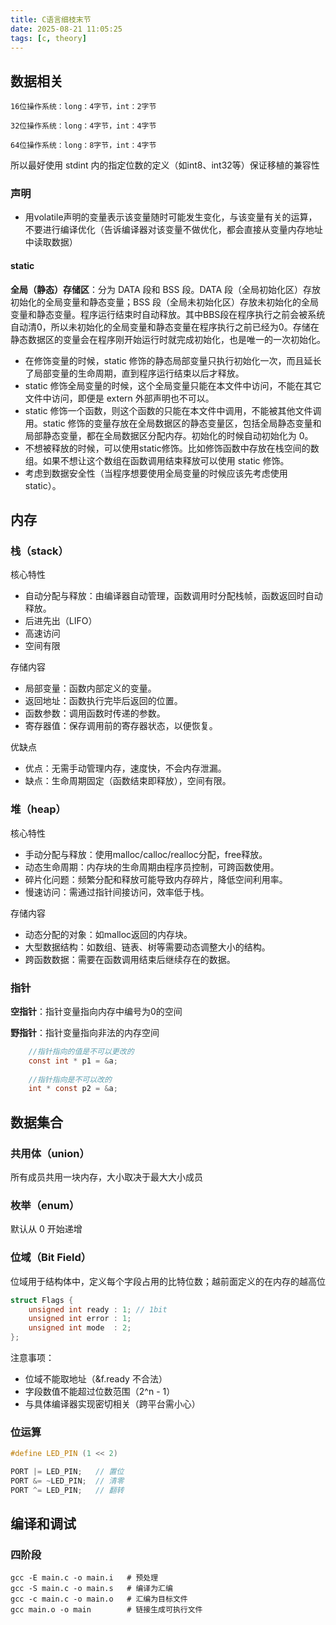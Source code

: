 ```yaml
---
title: C语言细枝末节
date: 2025-08-21 11:05:25
tags: [c, theory]
---
```


## 数据相关

    16位操作系统：long：4字节，int：2字节
    
    32位操作系统：long：4字节，int：4字节
    
    64位操作系统：long：8字节，int：4字节

所以最好使用 stdint 内的指定位数的定义（如int8、int32等）保证移植的兼容性

### 声明

- 用volatile声明的变量表示该变量随时可能发生变化，与该变量有关的运算，不要进行编译优化（告诉编译器对该变量不做优化，都会直接从变量内存地址中读取数据）

#### static

**全局（静态）存储区**：分为 DATA 段和 BSS 段。DATA 段（全局初始化区）存放初始化的全局变量和静态变量；BSS 段（全局未初始化区）存放未初始化的全局变量和静态变量。程序运行结束时自动释放。其中BBS段在程序执行之前会被系统自动清0，所以未初始化的全局变量和静态变量在程序执行之前已经为0。存储在静态数据区的变量会在程序刚开始运行时就完成初始化，也是唯一的一次初始化。

- 在修饰变量的时候，static 修饰的静态局部变量只执行初始化一次，而且延长了局部变量的生命周期，直到程序运行结束以后才释放。
- static 修饰全局变量的时候，这个全局变量只能在本文件中访问，不能在其它文件中访问，即便是 extern 外部声明也不可以。
- static 修饰一个函数，则这个函数的只能在本文件中调用，不能被其他文件调用。static 修饰的变量存放在全局数据区的静态变量区，包括全局静态变量和局部静态变量，都在全局数据区分配内存。初始化的时候自动初始化为 0。
- 不想被释放的时候，可以使用static修饰。比如修饰函数中存放在栈空间的数组。如果不想让这个数组在函数调用结束释放可以使用 static 修饰。
- 考虑到数据安全性（当程序想要使用全局变量的时候应该先考虑使用 static）。

## 内存

### 栈（stack）

核心特性

- 自动分配与释放：由编译器自动管理，函数调用时分配栈帧，函数返回时自动释放。
- 后进先出（LIFO）
- 高速访问
- 空间有限

存储内容

- 局部变量：函数内部定义的变量。
- 返回地址：函数执行完毕后返回的位置。
- 函数参数：调用函数时传递的参数。
- 寄存器值：保存调用前的寄存器状态，以便恢复。

优缺点

- 优点：无需手动管理内存，速度快，不会内存泄漏。
- 缺点：生命周期固定（函数结束即释放），空间有限。

### 堆（heap）

核心特性

- 手动分配与释放：使用malloc/calloc/realloc分配，free释放。
- 动态生命周期：内存块的生命周期由程序员控制，可跨函数使用。
- 碎片化问题：频繁分配和释放可能导致内存碎片，降低空间利用率。
- 慢速访问：需通过指针间接访问，效率低于栈。

存储内容

- 动态分配的对象：如malloc返回的内存块。
- 大型数据结构：如数组、链表、树等需要动态调整大小的结构。
- 跨函数数据：需要在函数调用结束后继续存在的数据。

### 指针

**空指针**：指针变量指向内存中编号为0的空间

**野指针**：指针变量指向非法的内存空间

```c
	//指针指向的值是不可以更改的
	const int * p1 = &a; 
	
	//指针指向是不可以改的
	int * const p2 = &a;
```

## 数据集合

### 共用体（union）

所有成员共用一块内存，大小取决于最大大小成员

### 枚举（enum）

默认从 0 开始递增

### 位域（Bit Field）

位域用于结构体中，定义每个字段占用的比特位数；越前面定义的在内存的越高位

```c
struct Flags {
    unsigned int ready : 1;	// 1bit
    unsigned int error : 1;
    unsigned int mode  : 2;
};
```

注意事项：

- 位域不能取地址（&f.ready 不合法）
- 字段数值不能超过位数范围（2^n - 1）
- 与具体编译器实现密切相关（跨平台需小心）

### 位运算

```c
#define LED_PIN (1 << 2)

PORT |= LED_PIN;   // 置位
PORT &= ~LED_PIN;  // 清零
PORT ^= LED_PIN;   // 翻转
```

## 编译和调试

### 四阶段

```shell
gcc -E main.c -o main.i   # 预处理
gcc -S main.c -o main.s   # 编译为汇编
gcc -c main.c -o main.o   # 汇编为目标文件
gcc main.o -o main        # 链接生成可执行文件
```

